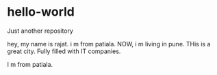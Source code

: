 # hello-world
Just another repository

hey, my name is rajat. i m from patiala. NOW, i m living in pune. THis is a great city. Fully filled with IT companies.

I m from patiala.
